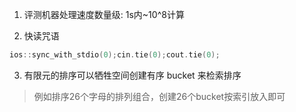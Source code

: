 1. 评测机器处理速度数量级: 1s内~10^8计算

2. 快读咒语

```cpp
ios::sync_with_stdio(0);cin.tie(0);cout.tie(0);
```

3. 有限元的排序可以牺牲空间创建有序 bucket 来检索排序

> 例如排序26个字母的排列组合，创建26个bucket按索引放入即可

